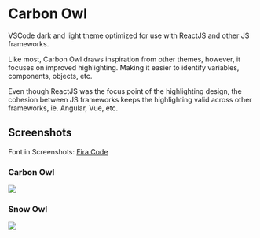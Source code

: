 # Carbon Owl
VSCode dark and light theme optimized for use with ReactJS and other JS frameworks.

Like most, Carbon Owl draws inspiration from other themes, however, it focuses on improved highlighting. Making it easier to identify variables, components, objects, etc.  

Even though ReactJS was the focus point of the highlighting design, the cohesion between JS frameworks keeps the highlighting valid across other frameworks, ie. Angular, Vue, etc. 

## Screenshots
Font in Screenshots: [Fira Code](https://github.com/tonsky/FiraCode)

### Carbon Owl
![](https://i.imgur.com/9AczYzJ.png)

### Snow Owl
![](https://i.imgur.com/SFWXjW0.png)


